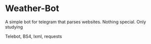 # Weather-Bot
A simple bot for telegram that parses websites. Nothing special. Only studying

Telebot, BS4, lxml, requests
